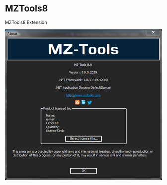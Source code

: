 # MZTools8
MZTools8 Extension

![alt text](https://github.com/samehfido/MZTools8/blob/master/Capture.PNG)
